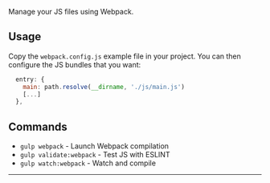 Manage your JS files using Webpack.

## Usage

Copy the `webpack.config.js` example file in your project.
You can then configure the JS bundles that you want:
```js
  entry: {
    main: path.resolve(__dirname, './js/main.js')
    [...]
  },
```

## Commands

- `gulp webpack` - Launch Webpack compilation
- `gulp validate:webpack` - Test JS with ESLINT
- `gulp watch:webpack` - Watch and compile

---

